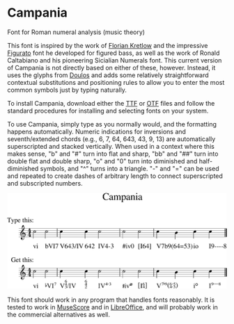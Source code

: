 # Campania
Font for Roman numeral analysis (music theory)

This font is inspired by the work of [Florian Kretlow](https://github.com/fkretlow)
and the impressive [Figurato](https://github.com/fkretlow/figurato) font he developed for figured bass,
as well as the work of Ronald Caltabiano and his pioneering Sicialian Numerals font.
This current version of Campania is not directly based on either of these, however.
Instead, it uses the glyphs from [Doulos](https://software.sil.org/doulos/)
and adds some relatively straightforward contextual substitutions and positioning rules
to allow you to enter the most common symbols just by typing naturally.

To install Campania, download either the [TTF](Campania.ttf?raw=true) or [OTF](Campania.otf?raw=true) files
and follow the standard procedures for installing and selecting fonts on your system.

To use Campania, simply type as you normally would, and the formatting happens automatically.
Numeric indications for inversions and seventh/extended chords (e.g., 6, 7, 64, 643, 43, 9, 13)
are automatically superscripted and stacked vertically.
When used in a context where this makes sense,
"b" and "#" turn into flat and sharp,
"bb" and "##" turn into double flat and double sharp,
"o" and "0" turn into diminished and half-diminished symbols,
and "^" turns into a triangle.
"-" and "=" can be used and repeated to create dashes of arbitrary length
to connect superscripted and subscripted numbers.

![Campania](Campania.png?raw=true)

This font should work in any program that handles fonts reasonably.
It is tested to work in [MuseScore](https://musescore.org) and in [LibreOffice](https://www.libreoffice.org/),
and will probably work in the commercial alternatives as well.
